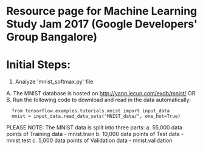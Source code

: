 # Resource page for Machine Learning Study Jam 2017 (Google Developers' Group Bangalore)

# Initial Steps:
1. Analyze 'mnist_softmax.py' file

  A. The MNIST database is hosted on http://yann.lecun.com/exdb/mnist/
                            OR
  B. Run the following code to download and read in the data automatically:
  
      from tensorflow.examples.tutorials.mnist import input_data
      mnist = input_data.read_data_sets("MNIST_data/", one_hot=True)
    
  PLEASE NOTE: The MNIST data is split into three parts: 
  a. 55,000 data points of Training data - mnist.train
  b. 10,000 data points of Test data - mnist.test
  c. 5,000 data points of Validation data - mnist.validation
